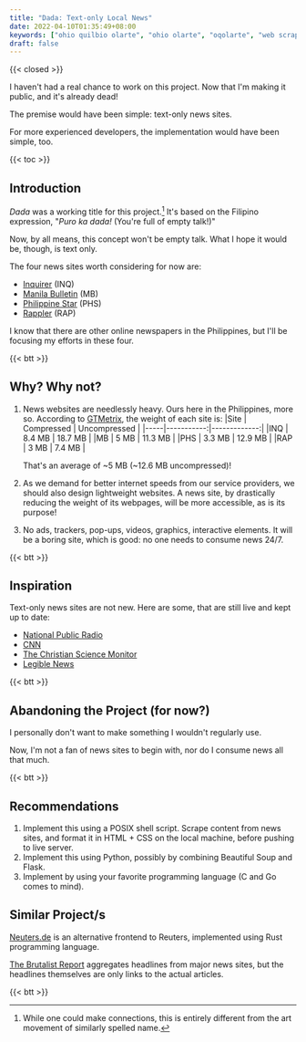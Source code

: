 ```yaml
---
title: "Dada: Text-only Local News"
date: 2022-04-10T01:35:49+08:00
keywords: ["ohio quilbio olarte", "ohio olarte", "oqolarte", "web scraping news", "python web scraping news"]
draft: false
---
```

{{< closed >}}

I haven't had a real chance to work on this project.
Now that I'm making it public,
and it's already dead!

The premise would have been simple:
text-only news sites.

For more experienced developers,
the implementation would have been simple, too.

{{< toc >}}

## Introduction

*Dada* was a working title for this project.[^dada]
It's based on the Filipino expression,
"*Puro ka dada!* (You're full of empty talk!)"

[^dada]: While one could make connections,
this is entirely different from the art movement of similarly spelled name.

Now, by all means, this concept won't be empty talk.
What I hope it would be, though, is text only.

The four news sites worth considering for now are:
- [Inquirer](https://www.inquirer.net) (INQ)
- [Manila Bulletin](https://mb.com.ph) (MB)
- [Philippine Star](https://www.philstar.com) (PHS)
- [Rappler](https://www.rappler.com) (RAP)

I know that there are other online newspapers in the Philippines,
but I'll be focusing my efforts in these four.

{{< btt >}}

## Why? Why not?

1. News websites are needlessly heavy.
Ours here in the Philippines, more so.
According to [GTMetrix](https://gtmetrix.com), the weight of each site is:
   |Site | Compressed | Uncompressed |
   |-----|-----------:|-------------:|
   |INQ  | 8.4 MB     | 18.7 MB      |
   |MB   | 5 MB       | 11.3 MB      |
   |PHS  | 3.3 MB     | 12.9 MB      |
   |RAP  | 3 MB       | 7.4 MB       |

   That's an average of ~5 MB (~12.6 MB uncompressed)!
1. As we demand for better internet speeds from our service providers,
we should also design lightweight websites.
A news site, by drastically reducing the weight of its webpages,
will be more accessible, as is its purpose!
1. No ads, trackers, pop-ups, videos, graphics, interactive elements.
It will be a boring site, which is good:
no one needs to consume news 24/7.

{{< btt >}}
## Inspiration

Text-only news sites are not new.
Here are some, that are still live and kept up to date:
- [National Public Radio](https://text.npr.org/)
- [CNN](https://lite.cnn.com/en)
- [The Christian Science Monitor](https://www.csmonitor.com/layout/set/text/textedition)
- [Legible News](https://legiblenews.com/)

{{< btt >}}
## Abandoning the Project (for now?)

I personally don't want to make something I wouldn't regularly use.

Now, I'm not a fan of news sites to begin with,
nor do I consume news all that much.

{{< btt >}}

## Recommendations

1. Implement this using a POSIX shell script.
Scrape content from news sites,
and format it in HTML + CSS on the local machine,
before pushing to live server.
1. Implement this using Python,
possibly by combining Beautiful Soup and Flask.
1. Implement by using your favorite programming language
(C and Go comes to mind).

## Similar Project/s

[Neuters.de](https://neuters.de) is an alternative frontend to Reuters,
implemented using Rust programming language.

[The Brutalist Report](https://brutalist.report/) aggregates headlines
from major news sites, but the headlines themselves are only links to
the actual articles.

{{< btt >}}
